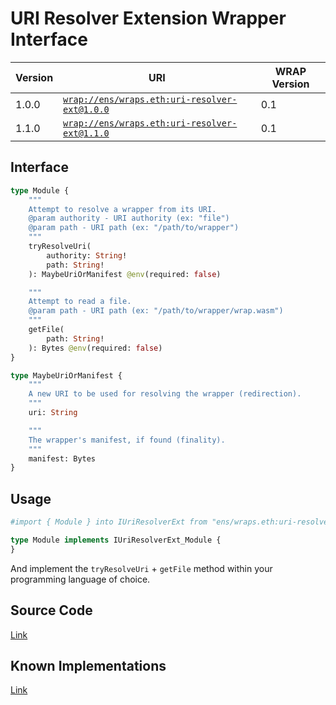 # URI Resolver Extension Wrapper Interface

| Version | URI | WRAP Version |
|-|-|-|
| 1.0.0 | [`wrap://ens/wraps.eth:uri-resolver-ext@1.0.0`](https://wrappers.io/v/ens/wraps.eth:uri-resolver-ext@1.0.0) | 0.1 |
| 1.1.0 | [`wrap://ens/wraps.eth:uri-resolver-ext@1.1.0`](https://wrappers.io/v/ens/wraps.eth:uri-resolver-ext@1.1.0) | 0.1 |

## Interface
```graphql
type Module {
    """
    Attempt to resolve a wrapper from its URI.
    @param authority - URI authority (ex: "file")
    @param path - URI path (ex: "/path/to/wrapper")
    """
    tryResolveUri(
        authority: String!
        path: String!
    ): MaybeUriOrManifest @env(required: false)

    """
    Attempt to read a file.
    @param path - URI path (ex: "/path/to/wrapper/wrap.wasm")
    """
    getFile(
        path: String!
    ): Bytes @env(required: false)
}

type MaybeUriOrManifest {
    """
    A new URI to be used for resolving the wrapper (redirection).
    """
    uri: String

    """
    The wrapper's manifest, if found (finality).
    """
    manifest: Bytes
}
```

## Usage
```graphql
#import { Module } into IUriResolverExt from "ens/wraps.eth:uri-resolver-ext@1.1.0"

type Module implements IUriResolverExt_Module {
}
```

And implement the `tryResolveUri` + `getFile` method within your programming language of choice.

## Source Code
[Link](https://github.com/polywrap/uri-resolver-extensions)

## Known Implementations
[Link](https://github.com/polywrap/uri-resolver-extensions/tree/master/implementations)
